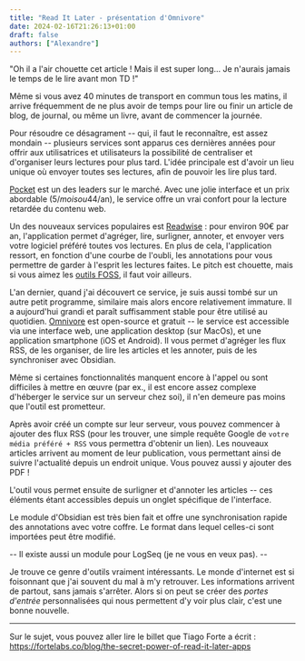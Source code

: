 ```yaml
---
title: "Read It Later - présentation d'Omnivore"
date: 2024-02-16T21:26:13+01:00
draft: false
authors: ["Alexandre"]
---
```


"Oh il a l'air chouette cet article ! Mais il est super long... Je n'aurais jamais le temps de le lire avant mon TD !"

Même si vous avez 40 minutes de transport en commun tous les matins, il arrive fréquemment de ne plus avoir de temps pour lire ou finir un article de blog, de journal, ou même un livre, avant de commencer la journée. 

Pour résoudre ce désagrament -- qui, il faut le reconnaître, est assez mondain -- plusieurs services sont apparus ces dernières années pour offrir aux utilisatrices et utilisateurs la possibilité de centraliser et d'organiser leurs lectures pour plus tard. L'idée principale est d'avoir un lieu unique où envoyer toutes ses lectures, afin de pouvoir les lire plus tard.

[Pocket](https://getpocket.com/fr/collections) est un des leaders sur le marché. Avec une jolie interface et un prix abordable (5$/mois ou 44$/an), le service offre un vrai confort pour la lecture retardée du contenu web. 

Un des nouveaux services populaires est [Readwise](https://readwise.io/) : pour environ 90€ par an, l'application permet d'agréger, lire, surligner, annoter, et envoyer vers votre logiciel préféré toutes vos lectures. En plus de cela, l'application ressort, en fonction d'une courbe de l'oubli, les annotations pour vous permettre de garder à l'esprit les lectures faites. Le pitch est chouette, mais si vous aimez les [outils FOSS](https://fr.wikipedia.org/wiki/Free/Libre_Open_Source_Software), il faut voir ailleurs. 

L'an dernier, quand j'ai découvert ce service, je suis aussi tombé sur un autre petit programme, similaire mais alors encore relativement immature. Il a aujourd'hui grandi et paraît suffisamment stable pour être utilisé au quotidien. [Omnivore](https://omnivore.app/) est open-source et gratuit -- le service est accessible via une interface web, une application desktop (sur MacOs), et une application smartphone (iOS et Android). Il vous permet d'agréger les flux RSS, de les organiser, de lire les articles et les annoter, puis de les synchroniser avec Obsidian. 

Même si certaines fonctionnalités manquent encore à l'appel ou sont difficiles à mettre en œuvre (par ex., il est encore assez complexe d'héberger le service sur un serveur chez soi), il n'en demeure pas moins que l'outil est prometteur. 

Après avoir créé un compte sur leur serveur, vous pouvez commencer à ajouter des flux RSS (pour les trouver, une simple requête Google de `votre média préféré + RSS` vous permettra d'obtenir un lien). Les nouveaux articles arrivent au moment de leur publication, vous permettant ainsi de suivre l'actualité depuis un endroit unique. Vous pouvez aussi y ajouter des PDF !

L'outil vous permet ensuite de surligner et d'annoter les articles -- ces éléments étant accessibles depuis un onglet spécifique de l'interface.

Le module d'Obsidian est très bien fait et offre une synchronisation rapide des annotations avec votre coffre. Le format dans lequel celles-ci sont importées peut être modifié.

-- Il existe aussi un module pour LogSeq (je ne vous en veux pas). --

Je trouve ce genre d'outils vraiment intéressants. Le monde d'internet est si foisonnant que j'ai souvent du mal à m'y retrouver. Les informations arrivent de partout, sans jamais s'arrêter. Alors si on peut se créer des *portes d'entrée* personnalisées qui nous permettent d'y voir plus clair, c'est une bonne nouvelle. 

---

Sur le sujet, vous pouvez aller lire le billet que Tiago Forte a écrit : https://fortelabs.co/blog/the-secret-power-of-read-it-later-apps 